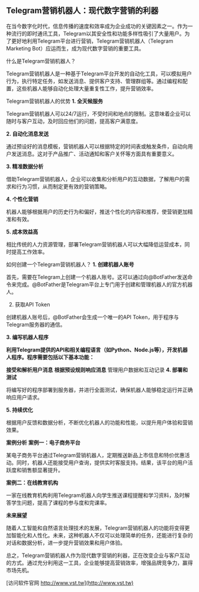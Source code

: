 ## **Telegram营销机器人：现代数字营销的利器**

在当今数字化时代，信息传播的速度和效率成为企业成功的关键因素之一。作为一种流行的即时通讯工具，Telegram以其安全性和功能多样性吸引了大量用户。为了更好地利用Telegram平台进行营销，Telegram营销机器人（Telegram Marketing Bot）应运而生，成为现代数字营销的重要工具。

什么是Telegram营销机器人？

Telegram营销机器人是一种基于Telegram平台开发的自动化工具，可以模拟用户行为，执行特定任务，如发送消息、提供客户支持、管理群组等。通过编程和配置，这些机器人能够自动化处理大量重复性工作，提升营销效率。

Telegram营销机器人的优势
**1. 全天候服务**

Telegram营销机器人可以24/7运行，不受时间和地点的限制。这意味着企业可以随时与客户互动，及时回应他们的问题，提高客户满意度。

**2. 自动化消息发送**

通过预设好的消息模板，营销机器人可以根据特定的时间表或触发条件，自动向用户发送消息。这对于产品推广、活动通知和客户关怀等方面具有重要意义。

**3. 精准数据分析**

借助Telegram营销机器人，企业可以收集和分析用户的互动数据，了解用户的需求和行为习惯，从而制定更有效的营销策略。

**4. 个性化营销**

机器人能够根据用户的历史行为和偏好，推送个性化的内容和推荐，使营销更加精准和有效。

**5. 成本效益高**

相比传统的人力资源管理，部署Telegram营销机器人可以大幅降低运营成本，同时提高工作效率。

如何创建一个Telegram营销机器人？
**1. 创建机器人账号**

首先，需要在Telegram上创建一个机器人账号。这可以通过向@BotFather发送命令来完成。@BotFather是Telegram平台上专门用于创建和管理机器人的官方机器人。

2. 获取API Token

创建机器人账号后，@BotFather会生成一个唯一的API Token，用于程序与Telegram服务器的通信。

**3. 编写机器人程序**

**利用Telegram提供的API和相关编程语言（如Python、Node.js等），开发机器人程序。程序需要包括以下基本功能：**

**接受和解析用户消息**
**根据预设规则响应消息**
管理用户数据和互动记录
**4. 部署和测试**

将编写好的程序部署到服务器，并进行全面测试，确保机器人能够稳定运行并正确响应用户请求。

**5. 持续优化**

根据用户反馈和数据分析，不断优化机器人的功能和性能，以提升用户体验和营销效果。

**案例分析**
**案例一：电子商务平台**

某电子商务平台通过Telegram营销机器人，定期推送新品上市信息和特价优惠活动。同时，机器人还能接受用户查询，提供实时客服支持。结果，该平台的用户活跃度和销售额显著提升。

**案例二：在线教育机构**

一家在线教育机构利用Telegram机器人向学生推送课程提醒和学习资料，及时解答学生问题，提高了课程的参与度和完课率。

**未来展望**

随着人工智能和自然语言处理技术的发展，Telegram营销机器人的功能将变得更加智能化和人性化。未来，这种机器人不仅可以处理简单的任务，还能进行复杂的对话和数据分析，进一步提升营销效果和用户体验。

总之，Telegram营销机器人作为现代数字营销的利器，正在改变企业与客户互动的方式。通过充分利用这一工具，企业能够提高营销效率，增强品牌竞争力，赢得市场先机。


[访问软件官网 http://www.vst.tw](http://www.vst.tw)
